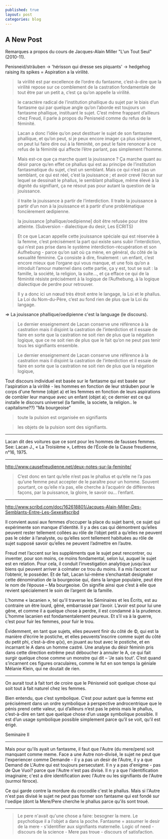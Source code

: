 ```yaml
---
published: true
layout: post
categories: blog
---
```











## A New Post
Remarques a propos du cours de Jacques-Alain Miller "L'un Tout Seul" (2010-11).

Penisneid/sträuben -> 'hérisson qui dresse ses piquants' -> hedgehog raising its spikes = Aspiration a la virilité.

> la virilité est par excellence de l’ordre du fantasme, c’est-à-dire que la virilité repose sur ce comblement de la castration fondamentale de tout être par un petit a, c’est ça qu’on appelle la virilité.

> le caractère radical de l’institution phallique du sujet par le biais d’un fantasme qui par quelque angle qu’on l’aborde est toujours un fantasme phallique, instituant le sujet. C’est même frappant d’ailleurs chez Freud, il parle à propos du Penisneid comme du refus de la féminité.

> Lacan a donc l’idée qu’on peut destituer le sujet de son fantasme phallique, et qu’on peut, si je peux encore imager ça plus simplement, on peut lui faire dire oui à la féminité, on peut le faire renoncer à ce refus de la féminité qui affecte l’être parlant, pas simplement l’homme.

> Mais est-ce que ça marche quant la jouissance ? Ça marche quant au désir parce qu’en effet ce phallus qui est au principe de l’institution fantasmatique du sujet, c’est un semblant. Mais ce qui n’est pas un semblant, ce qui est réel, c’est la jouissance ; et avoir crevé l’écran sur lequel se dessinait le phallus, le semblant phallique, même élevé à la dignité du signifiant, ça ne résout pas pour autant la question de la jouissance.

> il traite la jouissance à partir de l’interdiction. Il traite la jouissance à partir d’un non à la jouissance et à partir d’une problématique foncièrement œdipienne.

> la jouissance [phallique/oedipienne] doit être refusée pour être atteinte. (Subversion - dialectique du desir, Les ECRITS)

> Et ce que Lacan appelle cette jouissance spéciale qui est réservée à la femme, c’est précisément la part qui existe sans subir l’interdiction, qui n’est pas prise dans le système interdiction-récupération et son Aufhebung - parce qu’on sait où ça mène, en général, du côté de la sexualité féminine. Ça consiste à dire, finalement : un enfant, c’est encore mieux que l’organe qui vous manque, et une fois qu’on a introduit l’amour maternel dans cette partie, ça y est, tout se suit : la famille, la société, la religion, la suite..., et ça efface ce qui de la féminité résiste précisément à la logique de l’Aufhebung, à la logique dialectique de perdre pour retrouver.

> Il y a donc ici un nœud très étroit entre le langage, la Loi et le phallus. La Loi du Nom-du-Père, c’est au fond rien de plus que la Loi du langage.

=> La jouissance phallique/oedipienne c'est la language (le discours).

> Le dernier enseignement de Lacan conserve une référence à la castration mais il disjoint la castration de l’interdiction et il essaie de faire en sorte que la castration ne soit rien de plus que la négation logique, que ce ne soit rien de plus que le fait qu’on ne peut pas tenir tous les signifiants ensemble.

> Le dernier enseignement de Lacan conserve une référence à la castration mais il disjoint la castration de l’interdiction et il essaie de faire en sorte que la castration ne soit rien de plus que la négation logique,

Tout discours individuel est basée sur le fantasme qui est basée sur l'aspiration a la virilité - les hommes en fonction de leur sträuben pour le corps d'une femme (objet a) et les femmes en fonction de leurs aspirations de combler leur manque avec un enfant (objet a); ce dernier est ce qui installe le discours universel (la famille, la societe, la religion.. le capitalisme??)
"Ma bourgeoise"

> toute la pulsion est organisée en signifiants

> les objets de la pulsion sont des signifiants.

______________________________________________________________________________

Lacan dit des voitures que ce sont pour les hommes de fausses femmes.
See: Lacan J., « La Troisième », Lettres de l’École de la Cause freudienne, n°16, 1975.

______________________________________________________________________________
http://www.causefreudienne.net/deux-notes-sur-la-feminite/

> C’est donc en tant qu’elle n’est pas le phallus et qu’elle ne l’a pas qu’une femme peut accepter de le paraître pour un homme. Souvent pourtant, ce qu’elle n’a pas, elle cherche à l’acquérir de différentes façons, par la puissance, la gloire, le savoir ou… l’enfant.

______________________________________________________________________________
http://www.scribd.com/doc/162618801/Jacques-Alain-Miller-Des-Semblants-Entre-Les-Sexes#scribd

 
Il convient aussi aux femmes d’occuper la place du sujet barré, ce sujet qui expérimente son manque d’identité. Il y a des cas qui démontrent qu’elles peuvent rester tellement collées au rôle de l’objet petit a qu’elles ne peuvent pas le céder à l’analyste, ou qu’elles sont tellement habituées au rôle de sujet supposé savoir qu’elles ne peuvent l’admettre en l’autre.

Freud met l’accent sur les suppléments que le sujet peut rencontrer, ou inventer, pour son moins, ce moins fondamental, selon lui, auquel le sujet est en relation. Pour cela, il conduit l’investigation analytique jusqu’aux biens qui peuvent arriver à colmater ce trou du moins. Il a mis l’accent sur l’obtenir, le posséder. Et de fait, Lacan lui-même s’enchantait designaler cette dénomination de la bourgeoise qui, dans la langue populaire, peut être le nom de l’épouse – Ma bourgeoise.
On signifie ainsi que c’est à elle que revient spécialement le soin de l’argent de la famille.

L’homme « lacanien », tel qu’il traverse les Séminaires et les Écrits, est au contraire un être lourd, gêné, embarrassé par l’avoir. L’avoir est pour lui une gêne, et comme il a quelque chose à perdre, il est condamné à la prudence. L’homme lacanien est fondamentalement peureux. Et s’il va à la guerre, c’est pour fuir les femmes, pour fuir le trou.

Évidemment, en tant que sujets, elles peuvent finir du côté de Φ, qui est la manière d’écrire le postiche, et elles peuvents’inscrire comme sujet du côté du petit phi, c’est-à-dire φ(x), en jouant au tout avec le postiche, et en incarnant le A dans un homme castré. Une analyse du désir féminin pris dans cette direction extrême peut déboucher à annuler le A, ce qui fait surgir quelque chose comme un monstre qui dit – 'Je sais tout'.
C’est quand s’incarnent ces figures oraculaires, comme le fut en son temps la géniale Mélanie Klein, qui ne doutait de rien.

______________________________________________________________________________

On aurait tout à fait tort de croire que le Pénisneid soit quelque chose qui soit tout à fait naturel chez les femmes.

Bien entendu, que c’est symbolique. C’est pour autant que la femme est précisément dans un ordre symbolique à perspective androcentrique que le pénis prend cette valeur, qui d’ailleurs n’est pas le pénis mais le phallus, c’est-à-dire en tant que quelque chose d’un usage symbolique possible. Il est d’un usage symbolique possible simplement parce qu’il se voit, qu’il est érigé.

Seminaire II
______________________________________________________________________________

Mais pour qu'ils ayait un fantasme, il faut que l'Autre (du mere/pere) soit manquant comme meme. Face a une Autre non-divisé, le sujet ne peut que l'experiencer comme Demande - il y a pas un desir de l'Autre, il y a que Demand de L'Autre qui est toujours persecutant. Il n y a pas d'enigme - pas de Que Vuoi? parce que l'Autre n'est pas divisé. Il n y a que l'identification imaginaire; c'est a dire identification avec l'Autre ou les signifiants de l'Autre (surmoi féroce). 

Ce qui garde contre la mordure du crocodile c'est le phallus. Mais si l'Autre n'est pas divisé le sujet ne peut pas former son fantasme qui est fondé sur l'oedipe (dont la Mere/Pere cherche le phallus parce qu'ils sont troué.

_______________________________________________________________________________

> Le pere n'avait qu'une chose a faire: besogner la mere.
> Le psychotique il a l'objet a dans la poche. 
> Fantasme = assumer le desir de la mere - s'identifier aux signifiants maternelle.
> Logic of need - discours de la science - Mere pas troue - discours of satisfaction.
